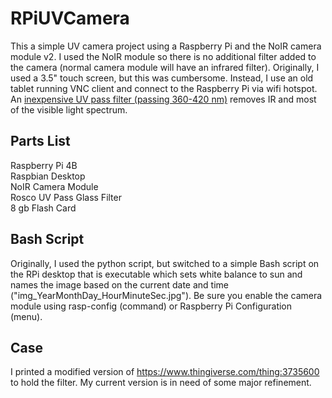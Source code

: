 # RPiUVCamera
This a simple UV camera project using a Raspberry Pi and the NoIR camera module v2. I used the NoIR module so there is no additional filter added to the camera (normal camera module will have an infrared filter). Originally, I used a 3.5" touch screen, but this was cumbersome. Instead, I use an old tablet running VNC client and connect to the Raspberry Pi via wifi hotspot. An [inexpensive UV pass filter (passing 360-420 nm)](https://www.bhphotovideo.com/c/product/1010867-REG/rosco_120336607508_2x2_permacolor_glass_filter.html) removes IR and most of the visible light spectrum. 

## Parts List
Raspberry Pi 4B<br/>
Raspbian Desktop<br/>
NoIR Camera Module<br/>
Rosco UV Pass Glass Filter<br/>
8 gb Flash Card<br/>

## Bash Script
Originally, I used the python script, but switched to a simple Bash script on the RPi desktop that is executable which sets white balance to sun and names the image based on the current date and time ("img_YearMonthDay_HourMinuteSec.jpg"). Be sure you enable the camera module using rasp-config (command) or Raspberry Pi Configuration (menu).

## Case
I printed a modified version of https://www.thingiverse.com/thing:3735600 to hold the filter. My current version is in need of some major refinement. 
